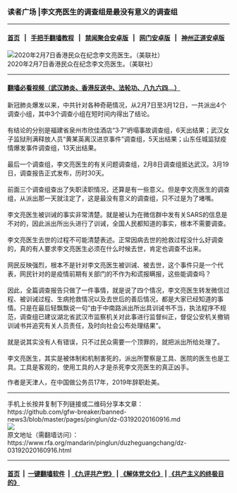 ### 读者广场 |李文亮医生的调查组是最没有意义的调查组
------------------------

#### [首页](https://github.com/gfw-breaker/banned-news3/blob/master/README.md) &nbsp;&nbsp;|&nbsp;&nbsp; [手把手翻墙教程](https://github.com/gfw-breaker/guides/wiki) &nbsp;&nbsp;|&nbsp;&nbsp; [禁闻聚合安卓版](https://github.com/gfw-breaker/bn-android) &nbsp;&nbsp;|&nbsp;&nbsp; [网门安卓版](https://github.com/oGate2/oGate) &nbsp;&nbsp;|&nbsp;&nbsp; [神州正道安卓版](https://github.com/SzzdOgate/update) 



<div id="headerimg">
 <img alt="2020年2月7日香港民众在纪念李文亮医生。（美联社）" src="https://www.rfa.org/mandarin/zhuanlan/fuyouluntan/women-02142020115809.html/AP_20038455103294.jpg/@@images/bea3c845-cc17-4cd9-bf59-9fac8f24aa4c.jpeg" title="2020年2月7日香港民众在纪念李文亮医生。（美联社）"/>
 <div id="headerimgcontents">
  <div id="headerimgcaption">
   <span>
    2020年2月7日香港民众在纪念李文亮医生。（美联社）
   </span>
   <!-- zoomattribute -->
  </div>
  <!-- headerimgcaption -->
 </div>
 <!-- headerimagecontents -->
</div>

<hr/>


#### [翻墙必看视频（武汉肺炎、香港反送中、法轮功、八九六四...）](https://github.com/gfw-breaker/banned-news3/blob/master/pages/link3.md)

<div id="storytext">
 <div>
  <div class="slot_header">
  </div>
 </div>
 <p>
  新冠肺炎爆发以来，中共针对各种奇葩情况，从2月7日至3月12日，一共派出4个调查小组，其中3个调查小组在短时间内得出了结论。
  <br/>
  <br/>
  有结论的分别是福建省泉州市欣佳酒店“3·7”坍塌事故调查组，6天出结果；武汉女子监狱刑满释放人员“黄某英离汉进京事件”调查组，5天出结果；山东任城监狱疫情爆发事件调查组，13天出结果。
  <br/>
  <br/>
  最后一个调查组，李文亮医生的有关问题调查组，2月8日调查组抵达武汉。3月19日，调查报告正式发布，历时30天。
  <br/>
  <br/>
  前面三个调查组查出了失职渎职情况，还算是有一些意义。但是李文亮医生的调查组，从派出那一天就注定了，这是最没有意义的调查组，只不过是为了堵嘴。
  <br/>
  <br/>
  李文亮医生被训诫的事实非常清楚。就是被认为在微信群中发有关SARS的信息是不对的，因此派出所出头进行了训诫，全国人民都知道的事实，根本不需要调查。
  <br/>
  <br/>
  李文亮医生去世的过程不可能清楚表述。正常因病去世的抢救过程没什么好调查的，真的有人要求李文亮医生必须在什么时候去世，肯定也调查不出来。
  <br/>
  <br/>
  网民反映强烈，根本不是针对李文亮医生被训诫、被去世，这个事件只是一个代表，网民针对的是疫情前期有关部门的不作为和谎报瞒报，这些能调查吗？
  <br/>
  <br/>
  因此，全篇调查报告只做了一件事情，就是说了四个情况，李文亮医生转发微信过程、被训诫过程、生病抢救情况以及去世后的善后情况，都是大家已经知道的事情。只是在最后轻飘飘说一句“由于中南路派出所出具训诫书不当，执法程序不规范，调查组已建议湖北省武汉市监察机关对此事进行监督纠正，督促公安机关撤销训诫书并追究有关人员责任，及时向社会公布处理结果”。
  <br/>
  <br/>
  就是说其实没有人有错误，只不过民众需要一个顶罪的，就把派出所给处理了。
  <br/>
  <br/>
  李文亮医生，其实是被体制和机制害死的，派出所警察是工具、医院的医生也是工具。工具是客观的，使用工具的人才是杀死李文亮医生的真正凶手。
 </p>
 <p>
  作者是天津人，在中国做公务员17年，2019年辞职赴美。
 </p>
</div>

<hr/>
手机上长按并复制下列链接或二维码分享本文章：<br/>
https://github.com/gfw-breaker/banned-news3/blob/master/pages/pinglun/dz-03192020160916.md <br/>
<a href='https://github.com/gfw-breaker/banned-news3/blob/master/pages/pinglun/dz-03192020160916.md'><img src='https://github.com/gfw-breaker/banned-news3/blob/master/pages/pinglun/dz-03192020160916.md.png'/></a> <br/>
原文地址（需翻墙访问）：https://www.rfa.org/mandarin/pinglun/duzheguangchang/dz-03192020160916.html


------------------------
#### [首页](https://github.com/gfw-breaker/banned-news3/blob/master/README.md) &nbsp;|&nbsp; [一键翻墙软件](https://github.com/gfw-breaker/nogfw/blob/master/README.md) &nbsp;| [《九评共产党》](https://github.com/gfw-breaker/9ping.md/blob/master/README.md#九评之一评共产党是什么) | [《解体党文化》](https://github.com/gfw-breaker/jtdwh.md/blob/master/README.md) | [《共产主义的终极目的》](https://github.com/gfw-breaker/gczydzjmd.md/blob/master/README.md)


<img src='http://gfw-breaker.win/banned-news3/pages/pinglun/dz-03192020160916.md' width='0px' height='0px'/>